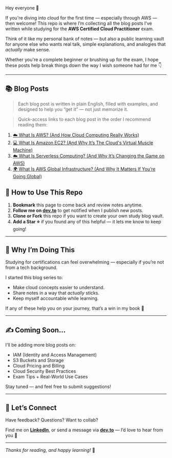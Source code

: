 Hey everyone 👋

If you're diving into cloud for the first time — especially through AWS — then welcome! This repo is where I’m collecting all the blog posts I’ve written while studying for the **AWS Certified Cloud Practitioner** exam.

Think of it like my personal bank of notes — but also a public learning vault for anyone else who wants real talk, simple explanations, and analogies that *actually* make sense.

Whether you're a complete beginner or brushing up for the exam, I hope these posts help break things down the way I wish someone had for me 👇

---

## 📚 Blog Posts

> Each blog post is written in plain English, filled with examples, and designed to help you “get it” — not just memorize it.

> Quick-access links to each blog post in the order I recommend reading them:

1. [☁️ What Is AWS? (And How Cloud Computing Really Works)](https://dev.to/YOUR_USERNAME/what-is-aws-and-how-cloud-computing-really-works)
2. [💻 What Is Amazon EC2? (And Why It’s The Cloud's Virtual Muscle Machine)](https://dev.to/YOUR_USERNAME/what-is-amazon-ec2-and-why-its-the-clouds-virtual-muscle-machine)
3. [☁️ What Is Serverless Computing? (And Why It’s Changing the Game on AWS)](https://dev.to/YOUR_USERNAME/what-is-serverless-computing-and-why-its-changing-the-game-on-aws)
4. [🌍 What Is AWS Global Infrastructure? (And Why It Matters If You’re Going Global)](https://dev.to/1suleyman/what-is-aws-global-infrastructure-and-why-it-matters-if-youre-going-global-4a5f)

## 🔗 How to Use This Repo

1. **Bookmark** this page to come back and review notes anytime.
2. **Follow me on [dev.to](https://dev.to/YOUR_USERNAME)** to get notified when I publish new posts.
3. **Clone or Fork** this repo if you want to create your own study blog vault.
4. **Add a Star ⭐** if you found any of this helpful — it lets me know to keep going!

---

## 🧠 Why I’m Doing This

Studying for certifications can feel overwhelming — especially if you’re not from a tech background.

I started this blog series to:
- Make cloud concepts easier to understand.
- Share notes in a way that *actually* sticks.
- Keep myself accountable while learning.

If any of these help you on your journey, that’s a win in my book 🙌

---

## ✍️ Coming Soon...

I'll be adding more blog posts on:

- IAM (Identity and Access Management)
- S3 Buckets and Storage
- Cloud Pricing and Billing
- Cloud Security Best Practices
- Exam Tips + Real-World Use Cases

Stay tuned — and feel free to submit suggestions!

---

## 🤝 Let’s Connect

Have feedback? Questions? Want to collab?

Find me on **[LinkedIn](https://www.linkedin.com/in/suleyman-m-a74768221)**, or send a message via **[dev.to](https://dev.to/1suleyman)** — I’d love to hear from you 💬

---

_Thanks for reading, and happy learning!_ 🚀
